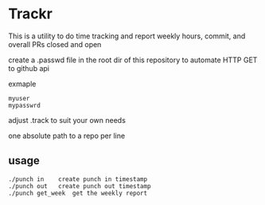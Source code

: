 # Trackr

This is a utility to do time tracking and report weekly hours, commit, and overall PRs closed and open

create a .passwd file in the root dir of this repository to automate HTTP GET to github api

exmaple
```
myuser
mypasswrd
```

adjust .track to suit your own needs

one absolute path to a repo per line

## usage

```
./punch in    create punch in timestamp
./punch out   create punch out timestamp
./punch get_week  get the weekly report
```
